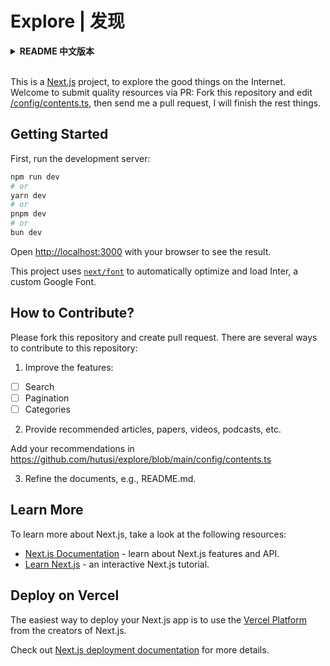 # Explore | 发现

<details>
<summary><strong>README 中文版本</strong></summary>
<div>

这是一个探索互联网优质内容的项目，使用 [Next.js](https://nextjs.org/) 技术构建而成。欢迎提供优质资源线索：Fork此仓库并参考原文修改 [/config/contents.ts](/config/contents.ts)，然后提交PR，我将检查并处理PR合并。

## 开发准备

安装 [Next.js](https://nextjs.org/) 所需以来，然后可以在本地环境执行如下命令启动开发模式：

```bash
npm run dev
# or
yarn dev
# or
pnpm dev
# or
bun dev
```

在浏览器输入 [http://localhost:3000](http://localhost:3000) 查看效果。

## 如何贡献此项目？

Fork本仓库然后修改，提交Pull Request, 有如下几个方面可以贡献：

1、补充完善功能，如

- [ ] 搜索
- [x] 分页
- [x] 分类

2、 补充完善资源内容，比如推荐的博客文章、论文、视频、播客等，可以在如下文件中添加（参考原有格式）：

https://github.com/hutusi/explore/blob/main/config/contents.ts

3、完善项目文档，比如这个 README.md 文件。

## 更多参考

本项目使用到了 Next.js 和 NextUI, 更多学习资源可以参见：

- [Next.js Documentation](https://nextjs.org/docs) - Next.js 特性及API介绍。
- [Learn Next.js](https://nextjs.org/learn) - Next.js 入门指引。
- [NextUI Documentation](https://nextui.org/docs) - NextUI 官方文档。

## 部署

可以部署至 [Vercel](https://vercel.com/new?utm_medium=default-template&filter=next.js&utm_source=create-next-app&utm_campaign=create-next-app-readme) 或其他云服务平台。

</div>
</details>

<br />

This is a [Next.js](https://nextjs.org/) project, to explore the good things on the Internet. Welcome to submit quality resources via PR: Fork this repository and edit [/config/contents.ts](/config/contents.ts), then send me a pull request, I will finish the rest things.

## Getting Started

First, run the development server:

```bash
npm run dev
# or
yarn dev
# or
pnpm dev
# or
bun dev
```

Open [http://localhost:3000](http://localhost:3000) with your browser to see the result.

This project uses [`next/font`](https://nextjs.org/docs/basic-features/font-optimization) to automatically optimize and load Inter, a custom Google Font.

## How to Contribute?

Please fork this repository and create pull request. There are several ways to contribute to this repository:

1. Improve the features:

- [ ] Search
- [ ] Pagination
- [ ] Categories

2. Provide recommended articles, papers, videos, podcasts, etc.

Add your recommendations in https://github.com/hutusi/explore/blob/main/config/contents.ts

3. Refine the documents, e.g., README.md.

## Learn More

To learn more about Next.js, take a look at the following resources:

- [Next.js Documentation](https://nextjs.org/docs) - learn about Next.js features and API.
- [Learn Next.js](https://nextjs.org/learn) - an interactive Next.js tutorial.

## Deploy on Vercel

The easiest way to deploy your Next.js app is to use the [Vercel Platform](https://vercel.com/new?utm_medium=default-template&filter=next.js&utm_source=create-next-app&utm_campaign=create-next-app-readme) from the creators of Next.js.

Check out [Next.js deployment documentation](https://nextjs.org/docs/deployment) for more details.
